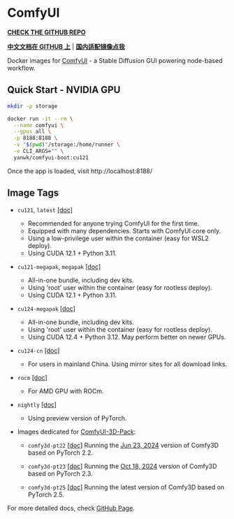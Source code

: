 # ComfyUI

**[CHECK THE GITHUB REPO](https://github.com/YanWenKun/ComfyUI-Docker)**

**[中文文档在 GITHUB 上](https://github.com/YanWenKun/ComfyUI-Docker/blob/main/README.zh.adoc)** 
| 
**[国内适配镜像点我](https://gitee.com/yanwenkun/ComfyUI-Docker/tree/main/cu124-cn)**

Docker images for [ComfyUI](https://github.com/comfyanonymous/ComfyUI) - a Stable Diffusion GUI powering node-based workflow.

## Quick Start - NVIDIA GPU

```sh
mkdir -p storage

docker run -it --rm \
  --name comfyui \
  --gpus all \
  -p 8188:8188 \
  -v "$(pwd)"/storage:/home/runner \
  -e CLI_ARGS="" \
  yanwk/comfyui-boot:cu121
```

Once the app is loaded, visit http://localhost:8188/

## Image Tags

- `cu121`, `latest` [\[doc\]](https://github.com/YanWenKun/ComfyUI-Docker/tree/main/cu121)

  - Recommended for anyone trying ComfyUI for the first time.
  - Equipped with many dependencies. Starts with ComfyUI core only.
  - Using a low-privilege user within the container (easy for WSL2 deploy).
  - Using CUDA 12.1 + Python 3.11.

- `cu121-megapak`, `megapak` [\[doc\]](https://github.com/YanWenKun/ComfyUI-Docker/tree/main/cu121-megapak)

  - All-in-one bundle, including dev kits.
  - Using 'root' user within the container (easy for rootless deploy).
  - Using CUDA 12.1 + Python 3.11.

- `cu124-megapak` [\[doc\]](https://github.com/YanWenKun/ComfyUI-Docker/tree/main/cu124-megapak)

  - All-in-one bundle, including dev kits.
  - Using 'root' user within the container (easy for rootless deploy).
  - Using CUDA 12.4 + Python 3.12. May perform better on newer GPUs.

- `cu124-cn` [\[doc\]](https://github.com/YanWenKun/ComfyUI-Docker/tree/main/cu124-cn)

  - For users in mainland China. Using mirror sites for all download links.

- `rocm` [\[doc\]](https://github.com/YanWenKun/ComfyUI-Docker/tree/main/rocm)

  - For AMD GPU with ROCm.

- `nightly` [\[doc\]](https://github.com/YanWenKun/ComfyUI-Docker/tree/main/nightly)

  - Using preview version of PyTorch.

- Images dedicated for [ComfyUI-3D-Pack](https://github.com/MrForExample/ComfyUI-3D-Pack):

  - `comfy3d-pt22` [\[doc\]](https://github.com/YanWenKun/ComfyUI-Docker/tree/main/comfy3d-pt22) Running the [Jun 23, 2024](https://github.com/MrForExample/ComfyUI-3D-Pack/tree/3b4e715939376634c68aa4c1c7d4ea4a8665c098[) version of Comfy3D based on PyTorch 2.2.

  - `comfy3d-pt23` [\[doc\]](https://github.com/YanWenKun/ComfyUI-Docker/tree/main/comfy3d-pt23) Running the [Oct 18, 2024](https://github.com/MrForExample/ComfyUI-3D-Pack/tree/bdc5e3029ed96d9fa25e651e12fce1553a4422c4) version of Comfy3D based on PyTorch 2.3.

  - `comfy3d-pt25` [\[doc\]](https://github.com/YanWenKun/ComfyUI-Docker/tree/main/comfy3d-pt25) Running the latest version of Comfy3D based on PyTorch 2.5.


For more detailed docs, check [GitHub Page](https://github.com/YanWenKun/ComfyUI-Docker).
